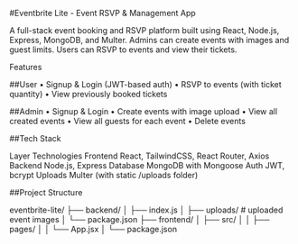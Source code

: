 

#Eventbrite Lite - Event RSVP & Management App

A full-stack event booking and RSVP platform built using React, Node.js, Express, MongoDB, and Multer. Admins can create events with images and guest limits. Users can RSVP to events and view their tickets.

Features

##User
	•	Signup & Login (JWT-based auth)
	•	RSVP to events (with ticket quantity)
	•	View previously booked tickets

##Admin
	•	Signup & Login
	•	Create events with image upload
	•	View all created events
	•	View all guests for each event
	•	Delete events

##Tech Stack

Layer	Technologies
Frontend	React, TailwindCSS, React Router, Axios
Backend	Node.js, Express
Database	MongoDB with Mongoose
Auth	JWT, bcrypt
Uploads	Multer (with static /uploads folder)

##Project Structure

eventbrite-lite/
├── backend/
│   ├── index.js
│   ├── uploads/   # uploaded event images
│   └── package.json
├── frontend/
│   ├── src/
│   │   ├── pages/
│   │   └── App.jsx
│   └── package.json

